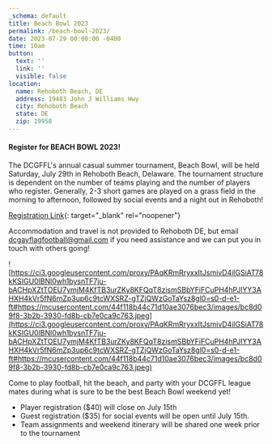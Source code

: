 ```yaml
---
_schema: default
title: Beach Bowl 2023
permalink: /beach-bowl-2023/
date: 2023-07-29 00:00:00 -0400
time: 10am
button:
  text: ''
  link: ''
  visible: false
location:
  name: Rehoboth Beach, DE
  address: 19483 John J Williams Hwy
  city: Rehoboth Beach
  state: DE
  zip: 19958
---
```

#### Register for BEACH BOWL 2023!

The DCGFFL's annual casual summer tournament, Beach Bowl, will be held Saturday, July 29th in Rehoboth Beach, Delaware. The tournament structure is dependent on the number of teams playing and the number of players who register. Generally, 2-3 short games are played on a grass field in the morning to afternoon, followed by social events and a night out in Rehoboth!

[Registration Link](https://forms.gle/4bG9RT3ZvHc38UXz7){: target="_blank" rel="noopener"}

Accommodation and travel is not provided to Rehoboth DE, but email dcgayflagfootball@gmail.com if you need assistance and we can put you in touch with others going!

![https://ci3.googleusercontent.com/proxy/PAqKRmRryxxItJsmivD4ilGSiAT78kKSIGU0lBNl0wh1bysnTF7ju-bACHpXZtTOEU7ymjM4KfTB3urZKy8KFQqT8zismSBbYFiFCuPH4hPJlYY3AHXH4kVr5fN6mZp3up6c9tcWXSRZ-gTZjQWzGoTaYsz8gl0=s0-d-e1-ft#https://mcusercontent.com/44f118b44c71d10ae3076bec3/images/bc8d09f8-3b2b-3930-fd8b-cb7e0ca9c763.jpeg](https://ci3.googleusercontent.com/proxy/PAqKRmRryxxItJsmivD4ilGSiAT78kKSIGU0lBNl0wh1bysnTF7ju-bACHpXZtTOEU7ymjM4KfTB3urZKy8KFQqT8zismSBbYFiFCuPH4hPJlYY3AHXH4kVr5fN6mZp3up6c9tcWXSRZ-gTZjQWzGoTaYsz8gl0=s0-d-e1-ft#https://mcusercontent.com/44f118b44c71d10ae3076bec3/images/bc8d09f8-3b2b-3930-fd8b-cb7e0ca9c763.jpeg)

Come to play football, hit the beach, and party with your DCGFFL league mates during what is sure to be the best Beach Bowl weekend yet!

* Player registration ($40) will close on July 15th
* Guest registration ($35) for social events will be open until July 15th.&nbsp;
* Team assignments and weekend itinerary will be shared one week prior to the tournament
